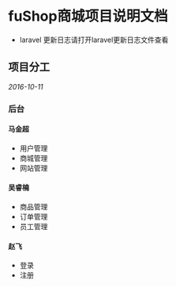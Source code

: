 # fuShop商城项目说明文档

- laravel 更新日志请打开laravel更新日志文件查看

## 项目分工

*2016-10-11*

### 后台

#### 马金超

- 用户管理
- 商城管理
- 网站管理

#### 吴睿楠

- 商品管理
- 订单管理
- 员工管理

#### 赵飞

- 登录
- 注册